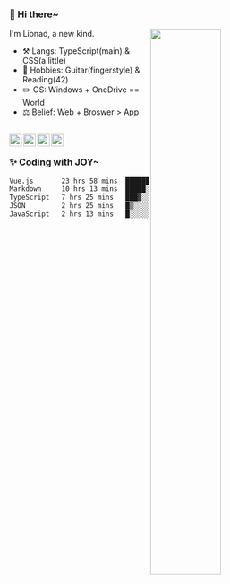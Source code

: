 ### 👋 Hi there~

[<img align="right" width="50%" src="https://github-readme-stats.vercel.app/api?username=Lionad-Morotar&show_icons=true">](https://metrics.lecoq.io/Lionad-Morotar?template=classic)

I'm Lionad, a new kind.

- ⚒️ Langs: TypeScript(main) & CSS(a little)
- 🎨 Hobbies: Guitar(fingerstyle) & Reading(42)
- ✏️ OS: Windows + OneDrive == World
- ⚖️ Belief: Web + Broswer > App

<br />

<a href="https://www.lionad.art">
  <img align="left" alt="lionad-art" width="22px" src="https://cdn.jsdelivr.net/npm/simple-icons@3.1.0/icons/wordpress.svg" />
</a>
<a href="#1806234223">
  <img align="left" alt="1806234223" width="22px" src="https://cdn.jsdelivr.net/npm/simple-icons@3.1.0/icons/tencentqq.svg" />
</a>
<a href="https://www.zhihu.com/people/Lionad">
  <img align="left" alt="132yse" width="22px" src="https://cdn.jsdelivr.net/npm/simple-icons@3.1.0/icons/zhihu.svg" />
</a>
<a href="https://github.com/Lionad-Morotar">
  <img align="left" alt="yisar" width="22px" src="https://cdn.jsdelivr.net/npm/simple-icons@3.1.0/icons/github.svg" />
</a>

<br />

### ✨ Coding with JOY~

<!--START_SECTION:waka-->

```txt
Vue.js       23 hrs 58 mins  ███████████▓░░░░░░░░░░░░░   46.99 %
Markdown     10 hrs 13 mins  █████░░░░░░░░░░░░░░░░░░░░   20.06 %
TypeScript   7 hrs 25 mins   ███▓░░░░░░░░░░░░░░░░░░░░░   14.57 %
JSON         2 hrs 25 mins   █▒░░░░░░░░░░░░░░░░░░░░░░░   04.75 %
JavaScript   2 hrs 13 mins   █░░░░░░░░░░░░░░░░░░░░░░░░   04.37 %
```

<!--END_SECTION:waka-->
